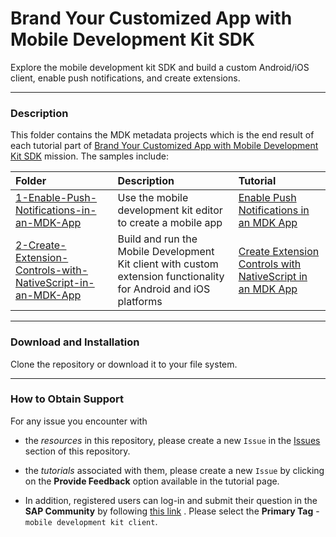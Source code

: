# Brand Your Customized App with Mobile Development Kit SDK
Explore the mobile development kit SDK and build a custom Android/iOS client, enable push notifications, and create extensions.

***
### Description
This folder contains the MDK metadata projects which is the end result of each tutorial part of [Brand Your Customized App with Mobile Development Kit SDK](https://developers.sap.com/mission.mobile-dev-kit-brand.html) mission.
The samples include:

|  Folder     | Description   | Tutorial
|  :------------- | :------------- | :-------------
|  [1-Enable-Push-Notifications-in-an-MDK-App](/4-Brand-Your-Customized-App-with-Mobile-Development-Kit-SDK/1-Enable-Push-Notifications-in-an-MDK-App)   |  Use the mobile development kit editor to create a mobile app | [Enable Push Notifications in an MDK App](https://developers.sap.com/tutorials/cp-mobile-dev-kit-push.html)
|  [2-Create-Extension-Controls-with-NativeScript-in-an-MDK-App](/4-Brand-Your-Customized-App-with-Mobile-Development-Kit-SDK/2-Create-Extension-Controls-with-NativeScript-in-an-MDK-App)  |  Build and run the Mobile Development Kit client with custom extension functionality for Android and iOS platforms | [Create Extension Controls with NativeScript in an MDK App](https://developers.sap.com/tutorials/cp-mobile-dev-kit-slider-extension.html)


***
### Download and Installation

Clone the repository or download it to your file system.

***
### How to Obtain Support
For any issue you encounter with 
* the *resources* in this repository, please create a new `Issue` in the [Issues](https://github.com/SAP/cloud-mdk-tutorial-samples/issues) section of this repository.
* the *tutorials* associated with them, please create a new `Issue` by clicking on the **Provide Feedback** option available in the tutorial page.

* In addition, registered users can log-in and submit their question in the **SAP Community** by following [this link](https://answers.sap.com/questions/ask.html) .
Please select the **Primary Tag** - `mobile development kit client`.